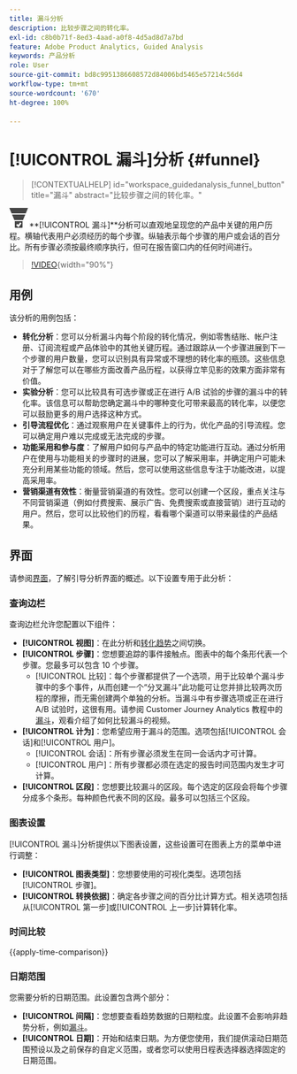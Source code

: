 ```yaml
---
title: 漏斗分析
description: 比较步骤之间的转化率。
exl-id: c8b0b71f-8ed3-4aad-a0f8-4d5ad8d7a7bd
feature: Adobe Product Analytics, Guided Analysis
keywords: 产品分析
role: User
source-git-commit: bd8c9951386608572d84006bd5465e57214c56d4
workflow-type: tm+mt
source-wordcount: '670'
ht-degree: 100%

---
```


# [!UICONTROL 漏斗]分析 {#funnel}

<!-- markdownlint-disable MD034 -->

>[!CONTEXTUALHELP]
>id="workspace_guidedanalysis_funnel_button"
>title="漏斗"
>abstract="比较步骤之间的转化率。"

<!-- markdownlint-enable MD034 -->

![ConversionFunnel](/help/assets/icons/ConversionFunnel.svg)**[!UICONTROL 漏斗&#x200B;]**分析可以直观地呈现您的产品中关键的用户历程。横轴代表用户必须经历的每个步骤。纵轴表示每个步骤的用户或会话的百分比。所有步骤必须按最终顺序执行，但可在报告窗口内的任何时间进行。

>[!VIDEO](https://video.tv.adobe.com/v/3421663/?quality=12&learn=on){width="90%"}

## 用例

该分析的用例包括：

* **转化分析**：您可以分析漏斗内每个阶段的转化情况，例如零售结账、帐户注册、订阅流程或产品体验中的其他关键历程。通过跟踪从一个步骤进展到下一个步骤的用户数量，您可以识别具有异常或不理想的转化率的瓶颈。这些信息对于了解您可以在哪些方面改善产品历程，以获得立竿见影的效果方面非常有价值。
* **实验分析**：您可以比较具有可选步骤或正在进行 A/B 试验的步骤的漏斗中的转化率。该信息可以帮助您确定漏斗中的哪种变化可带来最高的转化率，以便您可以鼓励更多的用户选择这种方式。
* **引导流程优化**：通过观察用户在关键事件上的行为，优化产品的引导流程。您可以确定用户难以完成或无法完成的步骤。
* **功能采用和参与度**：了解用户如何与产品中的特定功能进行互动。通过分析用户在使用与功能相关的步骤时的进展，您可以了解采用率，并确定用户可能未充分利用某些功能的领域。然后，您可以使用这些信息专注于功能改进，以提高采用率。
* **营销渠道有效性**：衡量营销渠道的有效性。您可以创建一个区段，重点关注与不同营销渠道（例如付费搜索、展示广告、免费搜索或直接营销）进行互动的用户。然后，您可以比较他们的历程，看看哪个渠道可以带来最佳的产品结果。

## 界面

请参阅[界面](../overview.md#interface)，了解引导分析界面的概述。以下设置专用于此分析：

### 查询边栏

查询边栏允许您配置以下组件：

* **[!UICONTROL 视图]**：在此分析和[转化趋势](conversion-trends.md)之间切换。
* **[!UICONTROL 步骤]**：您想要追踪的事件接触点。图表中的每个条形代表一个步骤。您最多可以包含 10 个步骤。
   * [!UICONTROL 比较]：每个步骤都提供了一个选项，用于比较单个漏斗步骤中的多个事件，从而创建一个“分叉漏斗”此功能可让您并排比较两次历程的摩擦，而无需创建两个单独的分析。当漏斗中有步骤选项或正在进行 A/B 试验时，这很有用。请参阅 Customer Journey Analytics 教程中的[漏斗](https://experienceleague.adobe.com/zh-hans/docs/customer-journey-analytics-learn/tutorials/guided-analysis/funnel)，观看介绍了如何比较漏斗的视频。
* **[!UICONTROL 计为]**：您希望应用于漏斗的范围。选项包括[!UICONTROL 会话]和[!UICONTROL 用户]。
   * [!UICONTROL 会话]：所有步骤必须发生在同一会话内才可计算。
   * [!UICONTROL 用户]：所有步骤都必须在选定的报告时间范围内发生才可计算。
* **[!UICONTROL 区段]**：您想要比较漏斗的区段。每个选定的区段会将每个步骤分成多个条形。每种颜色代表不同的区段。最多可以包括三个区段。

### 图表设置

[!UICONTROL 漏斗]分析提供以下图表设置，这些设置可在图表上方的菜单中进行调整：

* **[!UICONTROL 图表类型]**：您想要使用的可视化类型。选项包括[!UICONTROL 步骤]。
* **[!UICONTROL 转换依据]**：确定各步骤之间的百分比计算方式。相关选项包括从[!UICONTROL 第一步]或[!UICONTROL 上一步]计算转化率。

### 时间比较

{{apply-time-comparison}}



### 日期范围

您需要分析的日期范围。此设置包含两个部分：

* **[!UICONTROL 间隔]**：您想要查看趋势数据的日期粒度。此设置不会影响非趋势分析，例如[漏斗](funnel.md)。
* **[!UICONTROL 日期]**：开始和结束日期。为方便您使用，我们提供滚动日期范围预设以及之前保存的自定义范围，或者您可以使用日程表选择器选择固定的日期范围。

<!--
## Example

See below for an example of the analysis.

![Funnel time compare](../assets/funnel-compare.png)

-->
